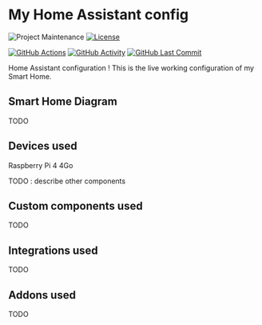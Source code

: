 # My Home Assistant config
![Project Maintenance][maintenance-shield]
[![License][license-shield]](LICENSE)

[![GitHub Actions][actions-shield]][actions]
[![GitHub Activity][commits-shield]][commits]
[![GitHub Last Commit][last-commit-shield]][commits]

Home Assistant configuration !
This is the live working configuration of my Smart Home. 

## Smart Home Diagram
TODO

## Devices used
Raspberry Pi 4 4Go

TODO : describe other components

## Custom components used
TODO

## Integrations used
TODO

## Addons used
TODO

[commits-shield]: https://img.shields.io/github/commit-activity/y/PysX/home-assistant-config.svg
[commits]: https://github.com/PysX/home-assistant-config/commits/master
[actions-shield]: https://github.com/PysX/home-assistant-config/workflows/Home%20Assistant%20CI/badge.svg
[actions]: https://github.com/PysX/home-assistant-config/actions
[home-assistant]: https://home-assistant.io
[license-shield]: https://img.shields.io/github/license/PysX/home-assistant-config.svg
[maintenance-shield]: https://img.shields.io/maintenance/yes/2020.svg
[last-commit-shield]: https://img.shields.io/github/last-commit/PysX/home-assistant-config.svg
